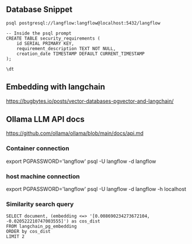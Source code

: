 ## Database Snippet
```
psql postgresql://langflow:langflow@localhost:5432/langflow

-- Inside the psql prompt
CREATE TABLE security_requirements (
    id SERIAL PRIMARY KEY,
    requirement_description TEXT NOT NULL,
    creation_date TIMESTAMP DEFAULT CURRENT_TIMESTAMP
);

\dt
```

## Embedding with langchain
https://bugbytes.io/posts/vector-databases-pgvector-and-langchain/

## Ollama LLM API docs
https://github.com/ollama/ollama/blob/main/docs/api.md 


### Container connection
export PGPASSWORD='langflow'
psql -U langflow -d langflow

### host machine connection
export PGPASSWORD='langflow'
psql -U langflow -d langflow -h localhost

### Similarity search query
```
SELECT document, (embedding <=> '[0.008690234273672104, -0.020522210747003555]') as cos_dist
FROM langchain_pg_embedding
ORDER by cos_dist
LIMIT 2
```